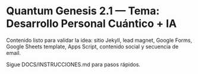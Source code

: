 # Quantum Genesis 2.1 — Tema: Desarrollo Personal Cuántico + IA

Contenido listo para validar la idea: sitio Jekyll, lead magnet, Google Forms, Google Sheets template, Apps Script, contenido social y secuencia de email.

Sigue DOCS/INSTRUCCIONES.md para pasos rápidos.
